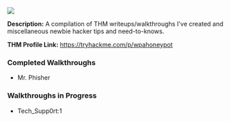 <img src = https://user-images.githubusercontent.com/36011916/176710162-83b73e58-1e24-4c10-8b8d-4583d561942b.png>

<b>Description:</b>
A compilation of THM writeups/walkthroughs I've created and miscellaneous newbie hacker tips and need-to-knows. 

<b>THM Profile Link:</b> https://tryhackme.com/p/wpahoneypot


### Completed Walkthroughs
- Mr. Phisher

### Walkthroughs in Progress
- Tech_Supp0rt:1
